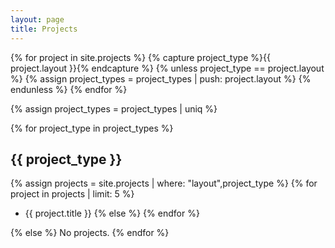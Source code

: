 ```yaml
---
layout: page
title: Projects
---
```


{% for project in site.projects %}
{% capture project_type %}{{ project.layout }}{% endcapture %}
{% unless project_type == project.layout %}
{% assign project_types = project_types | push: project.layout %}
{% endunless %}
{% endfor %}

{% assign project_types = project_types | uniq %}

{% for project_type in project_types %}
## {{ project_type }}
{% assign projects = site.projects | where: "layout",project_type %}
{% for project in projects | limit: 5 %}
- {{ project.title }}
{% else %}
{% endfor %}

{% else %}
No projects.
{% endfor %}
